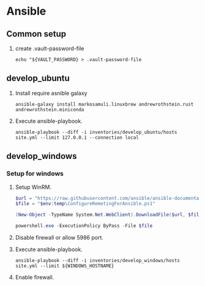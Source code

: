 # Ansible

## Common setup

1. create .vault-password-file
   ```shell
   echo "${VAULT_PASSWORD} > .vault-password-file
   ```

## develop_ubuntu

1. Install require asnible galaxy
   ```shell
   ansible-galaxy install markosamuli.linuxbrew andrewrothstein.rust andrewrothstein.miniconda
   ```
1. Execute ansible-playbook.
   ```shell
   ansible-playbook --diff -i inventories/develop_ubuntu/hosts site.yml --limit 127.0.0.1 --connection local
   ```

## develop_windows

### Setup for windows

1. Setup WinRM.
    ```powershell
    $url = "https://raw.githubusercontent.com/ansible/ansible-documentation/devel/examples/scripts/ConfigureRemotingForAnsible.ps1"
    $file = "$env:temp\ConfigureRemotingForAnsible.ps1"

    (New-Object -TypeName System.Net.WebClient).DownloadFile($url, $file)

    powershell.exe -ExecutionPolicy ByPass -File $file
    ```

1. Disable firewall or allow 5986 port.
1. Execute ansible-playbook.
   ```shell
   ansible-playbook --diff -i inventories/develop_windows/hosts site.yml --limit ${WINDOWS_HOSTNAME}
   ```
1. Enable firewall.
